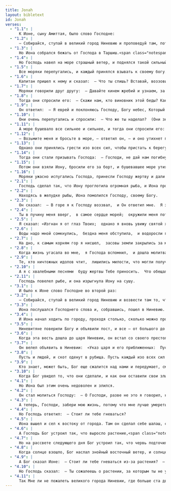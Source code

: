 ```yaml
---
title: Jonah
layout: bibletext
id: Jonah
verses:
  - "1.1": |
      К Ионе, сыну Амиттая, было слово Господне:
  - "1.2": |
      — Собирайся, ступай в великий город Ниневию и проповедуй там, потому что его злодеяния дошли до Меня.
  - "1.3": |
      Но Иона собрался бежать от Господа в Таршиш.<span class="notespan"><span class="marginnote note" label="note-1"> Таршиш — возможно это финикийская колония в Испании (по представлениям древних евреев чуть ли не край земли). Другими словами, Иона бежал в противоположную сторону от Ниневии.        </span></span> Он отправился в Яффу, нашел уходящий в Таршиш корабль и, заплатив за проезд, сел на него, чтобы уплыть с ними от Господа.
  - "1.4": |
      Но Господь навел на море страшный ветер, и поднялся такой сильный шторм, что корабль был готов разбиться.
  - "1.5": |
      Все моряки перепугались, и каждый принялся взывать к своему богу. Они побросали в море всю кладь, какая была на корабле, чтобы облегчить его.  А Иона спустился в трюм, лег там и уснул крепким сном.
  - "1.6": |
      Капитан пришел к нему и сказал:  — Что ты спишь? Вставай, воззови к своему Богу! Может быть, Он позаботится о нас, и мы не погибнем.
  - "1.7": |
      Моряки говорили друг другу:  — Давайте кинем жребий и узнаем, за кого нам эта беда.  Они бросили жребий, и жребий пал на Иону.
  - "1.8": |
      Тогда они спросили его:  — Скажи нам, кто виновник этой беды? Каково твое ремесло? Откуда ты держишь путь? Из какой ты страны? Из какого народа?
  - "1.9": |
      Он ответил:  — Я еврей и поклоняюсь Господу, Богу небес, Который создал море и сушу.
  - "1.10": |
      Они очень перепугались и спросили:  — Что же ты наделал?  (Они знали, что он бежит от Господа: он уже рассказал им об этом.)
  - "1.11": |
      А море бушевало все сильнее и сильнее, и тогда они спросили его:  — Что нам сделать с тобой, чтобы море утихло перед нами?
  - "1.12": |
      — Возьмите меня и бросьте в море, — ответил он, — и оно утихнет перед вами. Я знаю, что этот страшный шторм обрушился на вас из-за меня.
  - "1.13": |
      Однако они принялись грести изо всех сил, чтобы пристать к берегу, но им это не удавалось, потому что море бушевало еще сильнее.
  - "1.14": |
      Тогда они стали призывать Господа:  — Господи, не дай нам погибнуть за жизнь этого человека. Не взыскивай с нас за убийство невинного, ведь Ты, Господь, делаешь то, что угодно Тебе.
  - "1.15": |
      Потом они взяли Иону, бросили его за борт, и бушевавшее море утихло.
  - "1.16": |
      Моряки ужасно испугались Господа, принесли Господу жертву и дали обеты.  
  - "2.1": |
      Господь сделал так, что Иону проглотила огромная рыба, и Иона пробыл в желудке рыбы три дня и три ночи.
  - "2.2": |
      Находясь в желудке рыбы, Иона помолился Господу, своему Богу.
  - "2.3": |
      Он сказал:  — В горе я к Господу воззвал,  и Он ответил мне.  Я закричал — и Ты услышал мой крик  из глубин мира мертвых.<span class="notespan"><span class="marginnote note" label="note-2"> Евр: «шеол».        </span></span>
  - "2.4": |
      Ты в пучину меня вверг,  в самое сердце морей;  окружили меня потоки.  Все Твои волны, все Твои валы  надо мной прошли.
  - "2.5": |
      Я сказал: «Изгнан я от глаз Твоих;  однако я вновь увижу святой храм Твой».
  - "2.6": |
      Воды надо мной сомкнулись,  бездна меня обступила,  и водоросли голову оплели.
  - "2.7": |
      На дно, к самым корням гор я нисшел,  засовы земли закрылись за мной навек,  но Ты, Господи, Бог мой,  извлек меня из ямы живым!
  - "2.8": |
      Когда жизнь угасала во мне,  я Господа вспомнил,  и дошла молитва моя к Тебе,  в святой храм Твой.
  - "2.9": |
      Те, кто ничтожных идолов чтит,  лишились милости, что могли получить.
  - "2.10": |
      А я с хвалебными песнями  буду жертвы Тебе приносить.  Что обещал — исполню.  Спасение — от Господа!
  - "2.11": |
      Господь повелел рыбе, и она изрыгнула Иону на сушу.  
  - "3.1": |
      И было к Ионе слово Господне во второй раз:
  - "3.2": |
      — Собирайся, ступай в великий город Ниневию и возвести там то, что Я тебе говорю.
  - "3.3": |
      Иона послушался Господнего слова и, собравшись, пошел в Ниневию. Ниневия была огромным городом — обойти ее можно было только за три дня.
  - "3.4": |
      И Иона начал ходить по городу, проходя столько, сколько можно пройти за день, и стал возвещать: «Еще сорок дней и Ниневия будет разрушена!».
  - "3.5": |
      Ниневитяне поверили Богу и объявили пост, и все — от большого до малого — оделись в рубище.
  - "3.6": |
      Когда эта весть дошла до царя Ниневии, он встал со своего престола, снял свои царские одежды, надел рубище и сел в пепел.
  - "3.7": |
      Он велел объявить в Ниневии:  «Указ царя и его приближенных:  Пусть ни люди, ни скот — ни крупный, ни мелкий — не принимают пищи, не ходят на пастбища и не пьют воды.
  - "3.8": |
      Пусть и людей, и скот оденут в рубища. Пусть каждый изо всех сил призывает Бога. Пусть они оставят свои злые пути и жестокость.
  - "3.9": |
      Кто знает, может быть, Бог еще сжалится над нами и передумает, сменит Свой пылающий гнев на милость, и мы не погибнем».
  - "3.10": |
      Когда Бог увидел то, что они сделали, и как они оставили свои злые пути, Он смилостивился и не стал насылать на них беду, которой Он им грозил. 
  - "4.1": |
      Но Иона был этим очень недоволен и злился.
  - "4.2": |
      Он стал молиться Господу:  — О Господи, разве не это я говорил, когда еще был дома? Поэтому-то я и бежал в Таршиш. Я же знал, что Ты Бог милостивый и милосердный, долготерпеливый и богатый любовью и не желаешь насылать беду.
  - "4.3": |
      А теперь, Господи, забери мою жизнь, потому что мне лучше умереть, чем жить.
  - "4.4": |
      Но Господь ответил:  — Стоит ли тебе гневаться?
  - "4.5": |
      Иона вышел и сел к востоку от города. Там он сделал себе шалаш, сел под ним в тени и стал ждать, что произойдет с городом.
  - "4.6": |
      А Господь Бог устроил так, что выросло растение,<span class="notespan"><span class="marginnote note" label="note-3"> Возможно, это клещевина, которая очень быстро растет и достигает четырех метров в высоту. Это растение имеет большие листья и при повреждении стебля быстро засыхает.        </span></span> которое поднялось над Ионой, чтобы тень над его головой избавила его от раздражения, и Иона очень обрадовался этому растению.
  - "4.7": |
      Но на рассвете следующего дня Бог устроил так, что червь подточил растение, и оно засохло.
  - "4.8": |
      Когда солнце взошло, Бог наслал знойный восточный ветер, и солнце стало жечь голову Ионы так, что он изнемог. Он захотел умереть и сказал:  — Лучше мне умереть, чем жить.
  - "4.9": |
      А Бог сказал Ионе:  — Стоит ли тебе гневаться из-за растения?  — Стоит, — ответил он, — я до смерти разгневан.
  - "4.10": |
      Но Господь сказал:  — Ты сожалеешь о растении, за которым ты не ухаживал, которое не растил. Оно за ночь выросло и за ночь погибло.
  - "4.11": |
      Так Мне ли не пожалеть великого города Ниневии, где больше ста двадцати тысяч жителей не знают, где право, где лево, а также много скота?  
---
```

